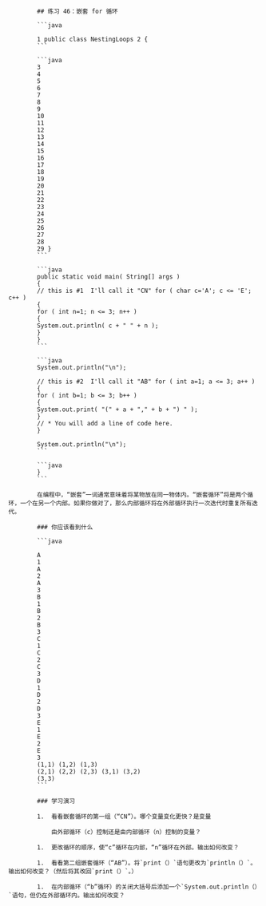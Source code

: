             ## 练习 46：嵌套 for 循环

            ```java

            1 public class NestingLoops 2 {
            ```

            ```java
            3
            4
            5
            6
            7
            8
            9
            10
            11
            12
            13
            14
            15
            16
            17
            18
            19
            20
            21
            22
            23
            24
            25
            26
            27
            28
            29 }
            ```

            ```java
            public static void main( String[] args )
            {
            // this is #1 ­ I'll call it "CN" for ( char c='A'; c <= 'E'; c++ )
            {
            for ( int n=1; n <= 3; n++ )
            {
            System.out.println( c + " " + n );
            }
            }
            ```

            ```java
            System.out.println("\n");

            // this is #2 ­ I'll call it "AB" for ( int a=1; a <= 3; a++ )
            {
            for ( int b=1; b <= 3; b++ )
            {
            System.out.print( "(" + a + "," + b + ") " );
            }
            // * You will add a line of code here.
            }

            System.out.println("\n");
            ```

            ```java
            }
            ```

            在编程中，“嵌套”一词通常意味着将某物放在同一物体内。“嵌套循环”将是两个循环，一个在另一个内部。如果你做对了，那么内部循环将在外部循环执行一次迭代时重复所有迭代。

            ### 你应该看到什么

            ```java

            A
            1
            A
            2
            A
            3
            B
            1
            B
            2
            B
            3
            C
            1
            C
            2
            C
            3
            D
            1
            D
            2
            D
            3
            E
            1
            E
            2
            E
            3
            (1,1) (1,2) (1,3)
            (2,1) (2,2) (2,3) (3,1) (3,2)
            (3,3)
            ```

            ### 学习演习

            1.  看看嵌套循环的第一组（“CN”）。哪个变量变化更快？是变量

                由外部循环（c）控制还是由内部循环（n）控制的变量？

            1.  更改循环的顺序，使“c”循环在内部，“n”循环在外部。输出如何改变？

            1.  看看第二组嵌套循环（“AB”）。将`print（）`语句更改为`println（）`。输出如何改变？（然后将其改回`print（）`。）

            1.  在内部循环（“b”循环）的关闭大括号后添加一个`System.out.println（）`语句，但仍在外部循环内。输出如何改变？

